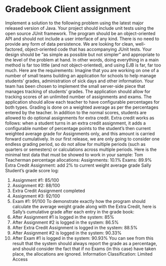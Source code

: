 # Gradebook Client assignment
Implement a solution to the following problem using the latest major released version of Java. Your project should include unit tests using the open source JUnit framework. The program should be an object-oriented API and should not include a user interface of any kind. There is no need to provide any form of data persistence.
We are looking for clean, well-factored, object-oriented code that has accompanying JUnit tests. Your design should be “as simple as possible but not simpler” and appropriate to the level of the problem at hand. In other words, doing everything in a main method is far too little (and not object-oriented), and using EJB is far, far too much.
Here are the requirements:
Imagine that you are working on one of a number of small teams building an application for schools to help manage students’ grades, administration of sick days and other information. Your team has been chosen to implement the small server-side piece that manages tracking of students’ grades.
The application should allow for tracking scores of an unlimited number of assignments and exams. The application should allow each teacher to have configurable percentages for both types. Grading is done on a weighted average as per the percentages entered by the teacher. In addition to the normal scores, students are allowed to do optional assignments for extra credit. Extra credit works as follows: when a student turns in an extra credit assignment, it adds a configurable number of percentage points to the student’s then current weighted average grade for Assignments only, and this amount is carried forward cumulatively.
In our first release, we are only going to consider one endless grading period, so do not allow for multiple periods (such as quarters or semesters) or calculations across multiple periods.
Here is the minimal test data that must be showed to work in your sample:
Tom Teacherman percentage allocations: Assignments: 10.1%
Exams: 89.9%
Extra Credit Assignment: add 2% to current weight average grade
Sally Student’s grade score log:
1. Assignment #1: 85/100
2. Assignment #2: 88/100
3. Extra Credit Assignment completed
4. Assignment #3: 92/100
5. Exam #1: 91/100
To demonstrate exactly how the program should calculate the average weight grade along with the Extra Credit, here is Sally’s cumulative grade after each entry in the grade book:
1. After Assignment #1 is logged in the system: 85%
2. After Assignment #2 is logged in the system: 86.5%
3. After Extra Credit Assignment is logged in the system: 88.5%
4. After Assignment #2 is logged in the system: 90.33%
5. After Exam #1 is logged in the system: 90.93%
You can see from this result that the system should always report the grade as a percentage, and should consider the fact that if no Exams (in this case) have taken place, the allocations are ignored.
    Information Classification: Limited Access

